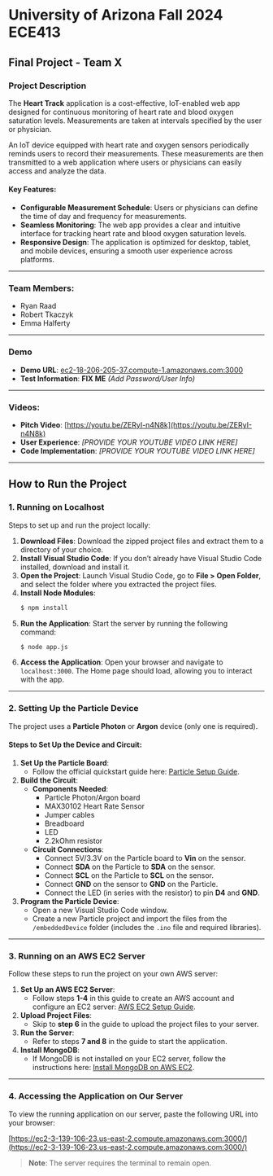 # University of Arizona Fall 2024 ECE413

## Final Project - Team X

### Project Description
The **Heart Track** application is a cost-effective, IoT-enabled web app designed for continuous monitoring of heart rate and blood oxygen saturation levels. Measurements are taken at intervals specified by the user or physician.

An IoT device equipped with heart rate and oxygen sensors periodically reminds users to record their measurements. These measurements are then transmitted to a web application where users or physicians can easily access and analyze the data.

#### Key Features:
- **Configurable Measurement Schedule**: Users or physicians can define the time of day and frequency for measurements.
- **Seamless Monitoring**: The web app provides a clear and intuitive interface for tracking heart rate and blood oxygen saturation levels.
- **Responsive Design**: The application is optimized for desktop, tablet, and mobile devices, ensuring a smooth user experience across platforms.

---

### Team Members:
- Ryan Raad
- Robert Tkaczyk
- Emma Halferty

---

### Demo
- **Demo URL**: [ec2-18-206-205-37.compute-1.amazonaws.com:3000](http://ec2-18-206-205-37.compute-1.amazonaws.com:3000)
- **Test Information**: **FIX ME** *(Add Password/User Info)*

---

### Videos:
- **Pitch Video**: [https://youtu.be/ZERyI-n4N8k](https://youtu.be/ZERyI-n4N8k)
- **User Experience**: *[PROVIDE YOUR YOUTUBE VIDEO LINK HERE]*
- **Code Implementation**: *[PROVIDE YOUR YOUTUBE VIDEO LINK HERE]*

---

## How to Run the Project

### 1. Running on Localhost
Steps to set up and run the project locally:
1. **Download Files**: Download the zipped project files and extract them to a directory of your choice.
2. **Install Visual Studio Code**: If you don’t already have Visual Studio Code installed, download and install it.
3. **Open the Project**: Launch Visual Studio Code, go to **File > Open Folder**, and select the folder where you extracted the project files.
4. **Install Node Modules**:
   ```bash
   $ npm install
   ```
5. **Run the Application**: Start the server by running the following command:
   ```bash
   $ node app.js
   ```
6. **Access the Application**: Open your browser and navigate to `localhost:3000`. The Home page should load, allowing you to interact with the app.

---

### 2. Setting Up the Particle Device
The project uses a **Particle Photon** or **Argon** device (only one is required).

#### Steps to Set Up the Device and Circuit:
1. **Set Up the Particle Board**:
   - Follow the official quickstart guide here: [Particle Setup Guide](https://docs.particle.io/).
2. **Build the Circuit**:
   - **Components Needed**:
     - Particle Photon/Argon board
     - MAX30102 Heart Rate Sensor
     - Jumper cables
     - Breadboard
     - LED
     - 2.2kOhm resistor
   - **Circuit Connections**:
     - Connect 5V/3.3V on the Particle board to **Vin** on the sensor.
     - Connect **SDA** on the Particle to **SDA** on the sensor.
     - Connect **SCL** on the Particle to **SCL** on the sensor.
     - Connect **GND** on the sensor to **GND** on the Particle.
     - Connect the LED (in series with the resistor) to pin **D4** and **GND**.
3. **Program the Particle Device**:
   - Open a new Visual Studio Code window.
   - Create a new Particle project and import the files from the `/embeddedDevice` folder (includes the `.ino` file and required libraries).

---

### 3. Running on an AWS EC2 Server
Follow these steps to run the project on your own AWS server:

1. **Set Up an AWS EC2 Server**:
   - Follow steps **1-4** in this guide to create an AWS account and configure an EC2 server: [AWS EC2 Setup Guide](https://docs.aws.amazon.com/).
2. **Upload Project Files**:
   - Skip to **step 6** in the guide to upload the project files to your server.
3. **Run the Server**:
   - Refer to steps **7 and 8** in the guide to start the application.
4. **Install MongoDB**:
   - If MongoDB is not installed on your EC2 server, follow the instructions here: [Install MongoDB on AWS EC2](https://docs.mongodb.com/).

---

### 4. Accessing the Application on Our Server
To view the running application on our server, paste the following URL into your browser:

[https://ec2-3-139-106-23.us-east-2.compute.amazonaws.com:3000/](https://ec2-3-139-106-23.us-east-2.compute.amazonaws.com:3000/)

> **Note**: The server requires the terminal to remain open.
